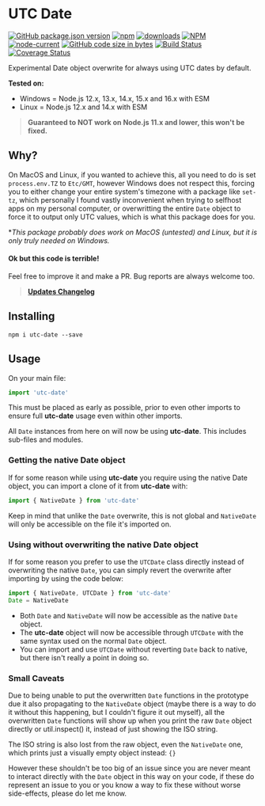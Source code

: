 UTC Date
========

[![GitHub package.json version][github-image]][github-url]
[![npm][npm-image]][npm-url]
[![downloads][npm-downloads]][alt-npm-url]
[![NPM][npm-license]][license-url]
[![node-current][node-image]][node-url]
[![GitHub code size in bytes][code-size]][alt-github-url]
[![Build Status][travis-image]][travis-url]
[![Coverage Status][coveralls-image]][coveralls-url]

Experimental Date object overwrite for always using UTC dates by default.

**Tested on:**
- Windows = Node.js 12.x, 13.x, 14.x, 15.x and 16.x with ESM
- Linux = Node.js 12.x and 14.x with ESM

> **Guaranteed to NOT work on Node.js 11.x and lower, this won't be fixed.**

## Why?
On MacOS and Linux, if you wanted to achieve this, all you need to do is set `process.env.TZ` to `Etc/GMT`, however Windows does not respect this, forcing you to either change your entire system's timezone with a package like `set-tz`, which personally I found vastly inconvenient when trying to selfhost apps on my personal computer, or overwritting the entire `Date` object to force it to output only UTC values, which is what this package does for you.

**This package probably does work on MacOS (untested) and Linux, but it is only truly needed on Windows.*

#### Ok but this code is terrible!
Feel free to improve it and make a PR. Bug reports are always welcome too.

> [**Updates Changelog**](https://github.com/jhmaster2000/utc-date/blob/master/CHANGELOG.md)

## Installing
```
npm i utc-date --save
```

## Usage
On your main file:
```js
import 'utc-date'
```
This must be placed as early as possible, prior to even other imports to ensure full **utc-date** usage even within other imports.

All `Date` instances from here on will now be using **utc-date**. This includes sub-files and modules.

### Getting the native Date object
If for some reason while using **utc-date** you require using the native Date object, you can import a clone of it from **utc-date** with:
```js
import { NativeDate } from 'utc-date'
```
Keep in mind that unlike the `Date` overwrite, this is not global and `NativeDate` will only be accessible on the file it's imported on.

### Using without overwriting the native Date object
If for some reason you prefer to use the `UTCDate` class directly instead of overwriting the native `Date`, you can simply revert the overwrite after importing by using the code below:
```js
import { NativeDate, UTCDate } from 'utc-date'
Date = NativeDate
```
- Both `Date` and `NativeDate` will now be accessible as the native `Date` object.
- The **utc-date** object will now be accessible through `UTCDate` with the same syntax used on the normal `Date` object.
- You can import and use `UTCDate` without reverting `Date` back to native, but there isn't really a point in doing so.

### Small Caveats
Due to being unable to put the overwritten `Date` functions in the prototype due it also propagating to the `NativeDate` object (maybe there is a way to do it without this happening, but I couldn't figure it out myself), all the overwritten `Date` functions will show up when you print the raw `Date` object directly or util.inspect() it, instead of just showing the ISO string.

The ISO string is also lost from the raw object, even the `NativeDate` one, which prints just a visually empty object instead: `{}`

However these shouldn't be too big of an issue since you are never meant to interact directly with the `Date` object in this way on your code, if these do represent an issue to you or you know a way to fix these without worse side-effects, please do let me know.

[github-url]:https://github.com/jhmaster2000/utc-date
[alt-github-url]:https://github.com/jhmaster2000/utc-date/tree/master
[github-image]:https://img.shields.io/github/package-json/v/jhmaster2000/utc-date
[license-url]:https://github.com/jhmaster2000/utc-date/blob/master/LICENSE.md
[alt-npm-url]:http://npmjs.com/package/utc-date
[npm-url]:http://npmjs.org/package/utc-date
[npm-image]:https://img.shields.io/npm/v/utc-date.svg
[npm-license]:https://img.shields.io/npm/l/utc-date
[npm-downloads]:https://img.shields.io/npm/dw/utc-date
[node-image]:https://img.shields.io/node/v/utc-date
[node-url]:https://nodejs.org/en/download
[code-size]:https://img.shields.io/github/languages/code-size/jhmaster2000/utc-date
[travis-image]:https://travis-ci.com/jhmaster2000/utc-date.svg?branch=master
[travis-url]:https://travis-ci.com/jhmaster2000/utc-date
[coveralls-image]:https://coveralls.io/repos/github/jhmaster2000/utc-date/badge.svg?branch=master
[coveralls-url]:https://coveralls.io/github/jhmaster2000/utc-date?branch=master

